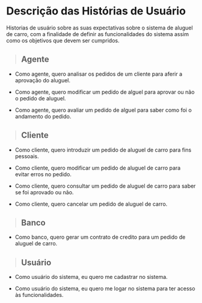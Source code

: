 
# Descrição das Histórias de Usuário
Historias de usuário sobre as suas expectativas sobre o sistema de aluguel de carro, com a finalidade de definir as funcionalidades do sistema assim como os objetivos que devem ser cumpridos.

>## Agente

- Como agente, quero analisar os pedidos de um cliente para aferir a aprovação do aluguel.

- Como agente, quero modificar um pedido de alguel para aprovar ou não o pedido de aluguel.

- Como agente, quero avaliar um pedido de alguel para saber como foi o andamento do pedido.

>## Cliente

- Como cliente, quero introduzir um pedido de aluguel de carro para fins pessoais.

- Como cliente, quero modificar um pedido de aluguel de carro para evitar erros no pedido.

- Como cliente, quero consultar um pedido de aluguel de carro para saber se foi aprovado ou não.

- Como cliente, quero cancelar um pedido de aluguel de carro.

>## Banco

- Como banco, quero gerar um contrato de credito para um pedido de aluguel de carro.

>## Usuário

- Como usuário do sistema, eu quero me cadastrar no sistema.

- Como usuário do sistema, eu quero me logar no sistema para ter acesso às funcionalidades.